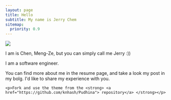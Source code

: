 ```yaml
---
layout: page
title: Hello
subtitle: My name is Jerry Chem
sitemap:
  priority: 0.9
---
```


<img src="{{ '/assets/img/profile.png' | prepend: site.baseurl }}" id="about-img">

<div id="describe-text">
	<p></p>
	<p>I am is Chen, Meng-Ze, but you can simply call me Jerry :))</p>
	<p>I am a software engineer.</p>
	<p>You can find more about me in the resume page, and take a look my post in my bolg. I'd like to share my experience with you.</p>
	
	<p>Fork and use the theme from the <strong> <a href="https://github.com/knhash/Pudhina"> repository</a> </strong></p>
</div>
